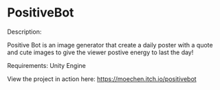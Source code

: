 # PositiveBot

Description:

Positive Bot is an image generator that create a daily poster with a quote and cute images to give the viewer postive energy to last the day! 

Requirements:
Unity Engine

View the project in action here:
https://moechen.itch.io/positivebot

